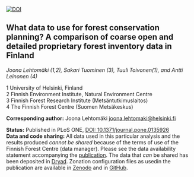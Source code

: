 [![DOI](https://zenodo.org/badge/doi/10.5281/zenodo.30072.svg)](http://dx.doi.org/10.5281/zenodo.30072)

## What data to use for forest conservation planning? A comparison of coarse open and detailed proprietary forest inventory data in Finland

_Joona Lehtomäki (1,2), Sakari Tuominen (3), Tuuli Toivonen(1), and Antti 
Leinonen (4)_

1 University of Helsinki, Finland  
2 Finnish Environment Institute, Natural Environment Centre  
3 Finnish Forest Research Institute (Metsäntutkimuslaitos)  
4 The Finnish Forest Centre (Suomen Metsäkeskus)  

__Corresponding author:__ Joona Lehtomäki <joona.lehtomaki@helsinki.fi>  

__Status:__ Published in PLoS ONE, [DOI: 10.1371/journal.pone.0135926](http://dx.doi.org/10.1371/journal.pone.0135926)  
__Data and code sharing:__ All data used in this particular analysis and the results 
produced *cannot be shared* because of the terms of use of the Finnish 
Forest Centre (data manager). Please see the data availability statement accompanying
the [publication](http://dx.doi.org/10.1371/journal.pone.0135926). The data that *can*
be shared has been deposited in [Dryad](http://dx.doi.org/10.5061/dryad.d9p4v).
Zonation configuration files as usedin the publication are available in 
[Zenodo](http://dx.doi.org/10.5281/zenodo.27240) and in [GitHub](https://github.com/jlehtoma/zsetup-esmk).
